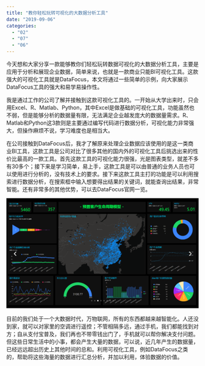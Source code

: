 ```yaml
---
title: "教你轻松玩转可视化的大数据分析工具"
date: "2019-09-06"
categories: 
  - "02"
  - "07"
  - "06"
---
```


今天想和大家分享一款能够教你们轻松玩转数据可视化的大数据分析工具，主要是应用于分析和展现企业数据，简单来说，也就是一款商业只能BI可视化工具。这款强大的可视化工具就是DataFocus，本文将通过一些简单的示例，向大家展示DataFocus工具的强大和易学易操作性。

我是通过工作的公司了解并接触到这款可视化工具的。一开始从大学出来时，只会用Excel、R、Matlab、Python，其中Excel是做基础的可视化工具，功能虽然也不弱，但是能够分析的数据量有限，无法满足企业越发庞大的数据量需求。R、Matlab和Python这3款则是主要通过编写代码进行数据分析，可视化能力非常强大，但操作麻烦不说，学习难度也是相当大。

在公司接触到DataFocus后，我才了解原来处理企业数据应该使用的是这一类商业BI工具，这款工具是公司对比了很多其他的国内外的可视化工具后挑选出来的性价比最高的一款工具。首先这款工具的可视化能力很强，光是图表类型，就差不多有30多个；接下来是学习简单，易上手，这款工具是可以由普通的业务人员也可以使用进行分析的，没有技术上的要求。接下来这款工具主打的功能是可以利用搜索进行数据分析，在搜索框中输入想要得出结果的关键词，就能查询出结果，非常智能。还有非常多的其他优势，可以去DataFocus官网一览。

![](images/word-image-22.png)

目前的我们处于一个大数据时代，万物联网，所有的东西都越来越智能化。人还没到家，就可以对家里的空调进行遥控；不管相隔多远，通过手机，我们都能找到对方；自从支付宝普及，我们再也不带零钱出门了，手机就可以帮你解决支付问题。但这些日常生活中的小事，都会产生大量的数据，可以说，近几年产生的数据量，已经远远超出历史上其他时间的总和。利用可视化工具，例如DataFocus之类的，帮助将这些海量的数据进行汇总分析，并加以利用，体验数据的价值。
